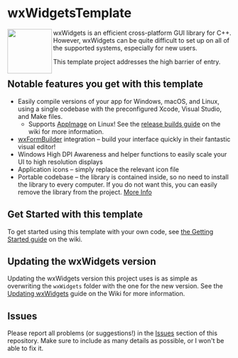 # wxWidgetsTemplate
<img align="left" height="100" src="https://upload.wikimedia.org/wikipedia/commons/thumb/b/bb/WxWidgets.svg/2000px-WxWidgets.svg.png">

wxWidgets is an efficient cross-platform GUI library for C++. However, wxWidgets can be quite difficult to set up on all of the supported systems, especially for new users.

This template project addresses the high barrier of entry. 

## Notable features you get with this template
- Easily compile versions of your app for Windows, macOS, and Linux, using a single codebase with the preconfigured Xcode, Visual Studio, and Make files.
  - Supports [AppImage](https://appimage.org) on Linux! See the [release builds guide](https://github.com/Ravbug/wxWidgetsTemplate/wiki/Creating-Release-Builds) on the wiki for more information. 
- [wxFormBuilder](https://github.com/wxFormBuilder/wxFormBuilder) integration – build your interface quickly in their fantastic visual editor!
- Windows High DPI Awareness and helper functions to easily scale your UI to high resolution displays
- Application icons – simply replace the relevant icon file
- Portable codebase  – the library is contained inside, so no need to install the library to every computer. If you do not want this, you can easily remove the library from the project. [More Info](https://github.com/Ravbug/wxWidgetsTemplate/wiki/Referencing-wxWidgets-Externally-(Non-portable))

## Get Started with this template
To get started using this template with your own code, see [the Getting Started guide](https://github.com/Ravbug/wxWidgetsTemplate/wiki/Getting-Started) on the wiki.

## Updating the wxWidgets version
Updating the wxWidgets version this project uses is as simple as overwriting the `wxWidgets` folder with the one for the new version. 
See the [Updating wxWidgets](https://github.com/Ravbug/wxWidgetsTemplate/wiki/Updating-or-Resetting-wxWidgets) guide on the Wiki for more information.

## Issues
Please report all problems (or suggestions!) in the [Issues](https://github.com/Ravbug/wxWidgetsTemplate/issues) section of this repository. 
Make sure to include as many details as possible, or I won't be able to fix it.
